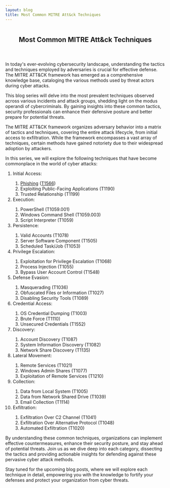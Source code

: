 ```yaml
---
layout: blog
title: Most Common MITRE Att&ck Techniques
---
```



<div id="main" class="s-content__main large-8 column">
<article class="entry">

<header class="entry__header">

<h2 class="entry__title h1">
    Most Common MITRE Att&ck Techniques
</h2>        
</header>

<div class="entry__content">
<p>In today's ever-evolving cybersecurity landscape, understanding the tactics and techniques employed by adversaries is crucial for effective defense. The MITRE ATT&CK framework has emerged as a comprehensive knowledge base, cataloging the various methods used by threat actors during cyber attacks.</p>

<p>This blog series will delve into the most prevalent techniques observed across various incidents and attack groups, shedding light on the modus operandi of cybercriminals. By gaining insights into these common tactics, security professionals can enhance their defensive posture and better prepare for potential threats.</p>

<p>The MITRE ATT&CK framework organizes adversary behavior into a matrix of tactics and techniques, covering the entire attack lifecycle, from initial access to exfiltration. While the framework encompasses a vast array of techniques, certain methods have gained notoriety due to their widespread adoption by attackers.</p>

<p>In this series, we will explore the following techniques that have become commonplace in the world of cyber attacks:
<ol>
    <li>Initial Access:</li>
    <ol>
        <li><a href="2024-03-26-Phishing.md">Phishing</a> (<a href="https://attack.mitre.org/techniques/T1566/">T1566</a>)</li>
        <li>Exploiting Public-Facing Applications (T1190)</li>
        <li>Trusted Relationship (T1199)</li>
    </ol>
    <li>Execution:</li>
    <ol>
        <li>PowerShell (T1059.001)</li>
        <li>Windows Command Shell (T1059.003)</li>
        <li>Script Interpreter (T1059)</li>
    </ol>
    <li>Persistence:</li>
    <ol>
        <li>Valid Accounts (T1078)</li>
        <li>Server Software Component (T1505)</li>
        <li>Scheduled Task/Job (T1053)</li>
    </ol>
    <li>Privilege Escalation:</li>
    <ol>
        <li>Exploitation for Privilege Escalation (T1068)</li>
        <li>Process Injection (T1055)</li>
        <li>Bypass User Account Control (T1548)</li>
    </ol>
    <li>Defense Evasion:</li>
    <ol>
        <li>Masquerading (T1036)</li>
        <li>Obfuscated Files or Information (T1027)</li>
        <li>Disabling Security Tools (T1089)</li>
    </ol>
    <li>Credential Access:</li>
    <ol>
        <li>OS Credential Dumping (T1003)</li>
        <li>Brute Force (T1110)</li>
        <li>Unsecured Credentials (T1552)</li>
    </ol>
    <li>Discovery:</li>
    <ol>
        <li>Account Discovery (T1087)</li>
        <li>System Information Discovery (T1082)</li>
        <li>Network Share Discovery (T1135)</li>
    </ol>
    <li>Lateral Movement:</li>
    <ol>
        <li>Remote Services (T1021)</li>
        <li>Windows Admin Shares (T1077)</li>
        <li>Exploitation of Remote Services (T1210)</li>
    </ol>
    <li>Collection:</li>
    <ol>
        <li>Data from Local System (T1005)</li>
        <li>Data from Network Shared Drive (T1039)</li>
        <li>Email Collection (T1114)</li>
    </ol>
    <li>Exfiltration:</li>
    <ol>
        <li>Exfiltration Over C2 Channel (T1041)</li>
        <li>Exfiltration Over Alternative Protocol (T1048)</li>
        <li>Automated Exfiltration (T1020)</li>
    </ol>
</ol></p>
<p>By understanding these common techniques, organizations can implement effective countermeasures, enhance their security posture, and stay ahead of potential threats. Join us as we dive deep into each category, dissecting the tactics and providing actionable insights for defending against these pervasive cyber attack methods.</p>

<p>Stay tuned for the upcoming blog posts, where we will explore each technique in detail, empowering you with the knowledge to fortify your defenses and protect your organization from cyber threats.</p>

</div>
</article> <!-- end entry -->

</div> <!-- end main -->  